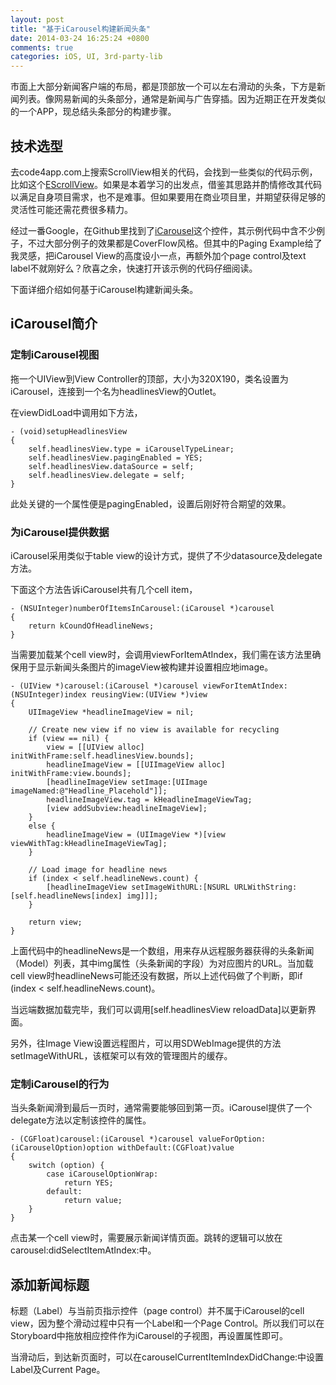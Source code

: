 ```yaml
---
layout: post
title: "基于iCarousel构建新闻头条"
date: 2014-03-24 16:25:24 +0800
comments: true
categories: iOS, UI, 3rd-party-lib
---
```

市面上大部分新闻客户端的布局，都是顶部放一个可以左右滑动的头条，下方是新闻列表。像网易新闻的头条部分，通常是新闻与广告穿插。因为近期正在开发类似的一个APP，现总结头条部分的构建步骤。
<!--more-->
## 技术选型
去code4app.com上搜索ScrollView相关的代码，会找到一些类似的代码示例，比如这个[EScrollView](http://code4app.com/ios/EScrollerView/51935e166803fac572000003)。如果是本着学习的出发点，借鉴其思路并酌情修改其代码以满足自身项目需求，也不是难事。但如果要用在商业项目里，并期望获得足够的灵活性可能还需花费很多精力。

经过一番Google，在Github里找到了[iCarousel](https://github.com/nicklockwood/iCarousel)这个控件，其示例代码中含不少例子，不过大部分例子的效果都是CoverFlow风格。但其中的Paging Example给了我灵感，把iCarousel View的高度设小一点，再额外加个page control及text label不就刚好么？欣喜之余，快速打开该示例的代码仔细阅读。

下面详细介绍如何基于iCarousel构建新闻头条。

## iCarousel简介
### 定制iCarousel视图
拖一个UIView到View Controller的顶部，大小为320X190，类名设置为iCarousel，连接到一个名为headlinesView的Outlet。

在viewDidLoad中调用如下方法，
``` objc
- (void)setupHeadlinesView
{
    self.headlinesView.type = iCarouselTypeLinear;
    self.headlinesView.pagingEnabled = YES;
    self.headlinesView.dataSource = self;
    self.headlinesView.delegate = self;
}
```
此处关键的一个属性便是pagingEnabled，设置后刚好符合期望的效果。

### 为iCarousel提供数据
iCarousel采用类似于table view的设计方式，提供了不少datasource及delegate方法。

下面这个方法告诉iCarousel共有几个cell item，
``` objc
- (NSUInteger)numberOfItemsInCarousel:(iCarousel *)carousel
{
    return kCoundOfHeadlineNews;
}
```

当需要加载某个cell view时，会调用viewForItemAtIndex，我们需在该方法里确保用于显示新闻头条图片的imageView被构建并设置相应地image。
``` objc
- (UIView *)carousel:(iCarousel *)carousel viewForItemAtIndex:(NSUInteger)index reusingView:(UIView *)view
{
    UIImageView *headlineImageView = nil;
    
    // Create new view if no view is available for recycling
    if (view == nil) {
        view = [[UIView alloc] initWithFrame:self.headlinesView.bounds];
        headlineImageView = [[UIImageView alloc] initWithFrame:view.bounds];
        [headlineImageView setImage:[UIImage imageNamed:@"Headline_Placehold"]];
        headlineImageView.tag = kHeadlineImageViewTag;
        [view addSubview:headlineImageView];
    }
    else {
        headlineImageView = (UIImageView *)[view viewWithTag:kHeadlineImageViewTag];
    }

    // Load image for headline news
    if (index < self.headlineNews.count) {
        [headlineImageView setImageWithURL:[NSURL URLWithString:[self.headlineNews[index] img]]];
    }
    
    return view;
}
```
上面代码中的headlineNews是一个数组，用来存从远程服务器获得的头条新闻（Model）列表，其中img属性（头条新闻的字段）为对应图片的URL。当加载cell view时headlineNews可能还没有数据，所以上述代码做了个判断，即if (index < self.headlineNews.count)。

当远端数据加载完毕，我们可以调用[self.headlinesView reloadData]以更新界面。

另外，往Image View设置远程图片，可以用SDWebImage提供的方法setImageWithURL，该框架可以有效的管理图片的缓存。

### 定制iCarousel的行为
当头条新闻滑到最后一页时，通常需要能够回到第一页。iCarousel提供了一个delegate方法以定制该控件的属性。
``` objc
- (CGFloat)carousel:(iCarousel *)carousel valueForOption:(iCarouselOption)option withDefault:(CGFloat)value
{
    switch (option) {
        case iCarouselOptionWrap:
            return YES;
        default:
            return value;
    }
}
```

点击某一个cell view时，需要展示新闻详情页面。跳转的逻辑可以放在carousel:didSelectItemAtIndex:中。

## 添加新闻标题
标题（Label）与当前页指示控件（page control）并不属于iCarousel的cell view，因为整个滑动过程中只有一个Label和一个Page Control。所以我们可以在Storyboard中拖放相应控件作为iCarousel的子视图，再设置属性即可。

当滑动后，到达新页面时，可以在carouselCurrentItemIndexDidChange:中设置Label及Current Page。
